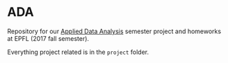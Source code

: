 # ADA
Repository for our [Applied Data Analysis](https://dlab.epfl.ch/teaching/fall2017/cs401/)
semester project and homeworks at EPFL (2017 fall semester).

Everything project related is in the `project` folder.
